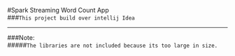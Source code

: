 #Spark Streaming Word Count App
<br>
###`This project build over intellij Idea`<br>
***
###Note:<br>#####`The libraries are not included because its too large in size.`
